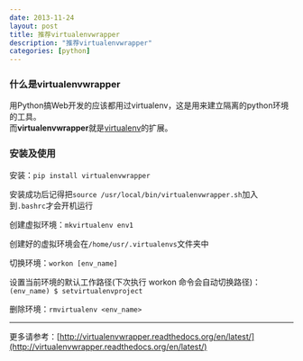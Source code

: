 ```yaml
---
date: 2013-11-24
layout: post
title: 推荐virtualenvwrapper
description: "推荐virtualenvwrapper"
categories: [python]
---
```


### 什么是virtualenvwrapper

用Python搞Web开发的应该都用过virtualenv，这是用来建立隔离的python环境的工具。  
而**virtualenvwrapper**就是[virtualenv](http://pypi.python.org/pypi/virtualenv)的扩展。  

### 安装及使用
安装：`pip install virtualenvwrapper`

安装成功后记得把`source /usr/local/bin/virtualenvwrapper.sh`加入到`.bashrc`才会开机运行

创建虚拟环境：`mkvirtualenv env1` 

创建好的虚拟环境会在`/home/usr/.virtualenvs`文件夹中

切换环境：`workon [env_name]`

设置当前环境的默认工作路径(下次执行 workon 命令会自动切换路径)：`(env_name) $ setvirtualenvproject`

删除环境：`rmvirtualenv <env_name>`

- - - - 
更多请参考：[http://virtualenvwrapper.readthedocs.org/en/latest/](http://virtualenvwrapper.readthedocs.org/en/latest/)
